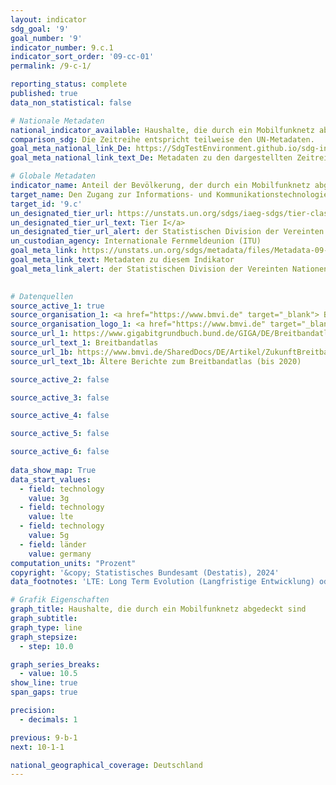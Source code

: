 ```yaml
---
layout: indicator    
sdg_goal: '9'    
goal_number: '9'    
indicator_number: 9.c.1    
indicator_sort_order: '09-cc-01'    
permalink: /9-c-1/    

reporting_status: complete    
published: true    
data_non_statistical: false    

# Nationale Metadaten    
national_indicator_available: Haushalte, die durch ein Mobilfunknetz abgedeckt sind    
comparison_sdg: Die Zeitreihe entspricht teilweise den UN-Metadaten.    
goal_meta_national_link_De: https://SdgTestEnvironment.github.io/sdg-indicators/public/MetaDe/9.c.1.pdf
goal_meta_national_link_text_De: Metadaten zu den dargestellten Zeitreihen    

# Globale Metadaten    
indicator_name: Anteil der Bevölkerung, der durch ein Mobilfunknetz abgedeckt ist, nach Technologie    
target_name: Den Zugang zur Informations- und Kommunikationstechnologie erheblich erweitern sowie anstreben, in den am wenigsten entwickelten Ländern bis 2020 einen allgemeinen und erschwinglichen Zugang zum Internet bereitzustellen    
target_id: '9.c'    
un_designated_tier_url: https://unstats.un.org/sdgs/iaeg-sdgs/tier-classification/'    
un_designated_tier_url_text: Tier I</a>    
un_designated_tier_url_alert: der Statistischen Division der Vereinten Nationen    
un_custodian_agency: Internationale Fernmeldeunion (ITU)    
goal_meta_link: https://unstats.un.org/sdgs/metadata/files/Metadata-09-0C-01.pdf    
goal_meta_link_text: Metadaten zu diesem Indikator    
goal_meta_link_alert: der Statistischen Division der Vereinten Nationen    
    

# Datenquellen
source_active_1: true
source_organisation_1: <a href="https://www.bmvi.de" target="_blank"> Bundesministerium für Digitales und Verkehr (BMDV) </a>
source_organisation_logo_1: <a href="https://www.bmvi.de" target="_blank"><img src="https://sdg-indikatoren.de/public/OrgImgDe/bmdv.png" alt="Logo bmdv" style="height:60px; width:148px"/></a>
source_url_1: https://www.gigabitgrundbuch.bund.de/GIGA/DE/Breitbandatlas/start.html
source_url_text_1: Breitbandatlas
source_url_1b: https://www.bmvi.de/SharedDocs/DE/Artikel/ZukunftBreitband/aeltere-berichte-zum-breitbandatlas.html
source_url_text_1b: Ältere Berichte zum Breitbandatlas (bis 2020)

source_active_2: false

source_active_3: false

source_active_4: false

source_active_5: false

source_active_6: false
    
data_show_map: True    
data_start_values: 
  - field: technology
    value: 3g
  - field: technology
    value: lte
  - field: technology
    value: 5g
  - field: länder
    value: germany    
computation_units: "Prozent"    
copyright: '&copy; Statistisches Bundesamt (Destatis), 2024'    
data_footnotes: 'LTE: Long Term Evolution (Langfristige Entwicklung) oder 4G.<br>• 3G: Daten sind nur bis 2021 verfügbar. 3G-Netz wurde 2021 abgeschaltet.<br>• 5G: Daten sind erst ab 2021 verfügbar.<br>• Aufgrund methodischer Änderungen sind die Ergebnisse ab 2021 nur eingeschränkt mit den Vorjahren vergleichbar.<br>• Bundesländer: Daten sind erst ab 2021 verfügbar.'    

# Grafik Eigenschaften    
graph_title: Haushalte, die durch ein Mobilfunknetz abgedeckt sind
graph_subtitle:     
graph_type: line
graph_stepsize: 
  - step: 10.0    

graph_series_breaks:
  - value: 10.5
show_line: true
span_gaps: true

precision:
  - decimals: 1    

previous: 9-b-1    
next: 10-1-1    

national_geographical_coverage: Deutschland    
---
```


<span></span>